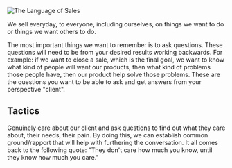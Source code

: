 ![The Language of
Sales](https://images-na.ssl-images-amazon.com/images/I/81QpEK5XzPL.jpg)

We sell everyday, to everyone, including ourselves, on things we want to do or
things we want others to do.

The most important things we want to remember is to ask questions. These
questions will need to be from your desired results working backwards. For
example: if we want to close a sale, which is the final goal, we want to know
what kind of people will want our products, then what kind of problems those
people have, then our product help solve those problems. These are the questions
you want to be able to ask and get answers from your perspective "client".

## Tactics

Genuinely care about our client and ask questions to find out what they care
about, their needs, their pain. By doing this, we can establish common
ground/rapport that will help with furthering the conversation. It all comes
back to the following quote: "They don't care how much you know, until they know
how much you care."


